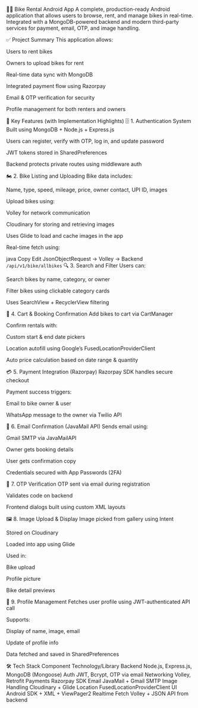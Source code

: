 🚴‍♂️ Bike Rental Android App
A complete, production-ready Android application that allows users to browse, rent, and manage bikes in real-time. Integrated with a MongoDB-powered backend and modern third-party services for payment, email, OTP, and image handling.

✅ Project Summary
This application allows:

Users to rent bikes

Owners to upload bikes for rent

Real-time data sync with MongoDB

Integrated payment flow using Razorpay

Email & OTP verification for security

Profile management for both renters and owners

🧠 Key Features (with Implementation Highlights)
🗄️ 1. Authentication System
Built using MongoDB + Node.js + Express.js

Users can register, verify with OTP, log in, and update password

JWT tokens stored in SharedPreferences

Backend protects private routes using middleware auth

🏍️ 2. Bike Listing and Uploading
Bike data includes:

Name, type, speed, mileage, price, owner contact, UPI ID, images

Upload bikes using:

Volley for network communication

Cloudinary for storing and retrieving images

Uses Glide to load and cache images in the app

Real-time fetch using:

java
Copy
Edit
JsonObjectRequest -> Volley -> Backend `/api/v1/bike/allbikes`
🔍 3. Search and Filter
Users can:

Search bikes by name, category, or owner

Filter bikes using clickable category cards

Uses SearchView + RecyclerView filtering

🛒 4. Cart & Booking Confirmation
Add bikes to cart via CartManager

Confirm rentals with:

Custom start & end date pickers

Location autofill using Google’s FusedLocationProviderClient

Auto price calculation based on date range & quantity

💳 5. Payment Integration (Razorpay)
Razorpay SDK handles secure checkout

Payment success triggers:

Email to bike owner & user

WhatsApp message to the owner via Twilio API

📧 6. Email Confirmation (JavaMail API)
Sends email using:

Gmail SMTP via JavaMailAPI

Owner gets booking details

User gets confirmation copy

Credentials secured with App Passwords (2FA)

🔐 7. OTP Verification
OTP sent via email during registration

Validates code on backend

Frontend dialogs built using custom XML layouts

🖼️ 8. Image Upload & Display
Image picked from gallery using Intent

Stored on Cloudinary

Loaded into app using Glide

Used in:

Bike upload

Profile picture

Bike detail previews

👤 9. Profile Management
Fetches user profile using JWT-authenticated API call

Supports:

Display of name, image, email

Update of profile info

Data fetched and saved in SharedPreferences

🛠️ Tech Stack
Component	Technology/Library
Backend	Node.js, Express.js, MongoDB (Mongoose)
Auth	JWT, Bcrypt, OTP via email
Networking	Volley, Retrofit
Payments	Razorpay SDK
Email	JavaMail + Gmail SMTP
Image Handling	Cloudinary + Glide
Location	FusedLocationProviderClient
UI	Android SDK + XML + ViewPager2
Realtime Fetch	Volley + JSON API from backend

